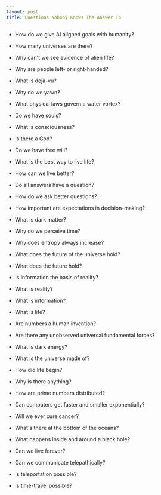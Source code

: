 ```yaml
---
layout: post
title: Questions Noboby Knows The Answer To
---
```


- How do we give AI aligned goals with humanity?

- How many universes are there?

- Why can't we see evidence of alien life?

- Why are people left- or right-handed?

- What is dejà-vu?

- Why do we yawn?

- What physical laws govern a water vortex?

- Do we have souls?

- What is consciousness?

- Is there a God?

- Do we have free will?

- What is the best way to live life?

- How can we live better?

- Do all answers have a question?

- How do we ask better questions?

- How important are expectations in decision-making?

- What is dark matter?

- Why do we perceive time?

- Why does entropy always increase?

- What does the future of the universe hold?

- What does the future hold?

- Is information the basis of reality?

- What is reality?

- What is information?

- What is life?

- Are numbers a human invention?

- Are there any unobserved universal fundamental forces?

- What is dark energy?

- What is the universe made of?

- How did life begin?

- Why is there anything?

- How are prime numbers distributed?

- Can computers get faster and smaller exponentially?

- Will we ever cure cancer?

- What's there at the bottom of the oceans?

- What happens inside and around a black hole?

- Can we live forever?

- Can we communicate telepathically?

- Is teleportation possible?

- Is time-travel possible?

